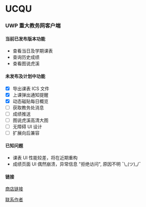 # UCQU
### UWP 重大教务网客户端 ###

#### 当前已发布版本功能 ####
- 查看当日及学期课表
- 查询历史成绩
- 查看图说虎溪

#### 未发布及计划中功能 ####
- [x] 导出课表 ICS 文件
- [x] 上课弹出通知提醒
- [x] 动态磁贴每日概览
- [ ] 获取教务处消息
- [ ] 成绩推送
- [ ] 图说虎溪高清大图
- [ ] 无障碍 UI 设计
- [ ] 扩展向后兼容

#### 已知问题 ####
- 课表 UI 性能较差，将在近期重构
- 成绩页面 UI 偶然崩溃，异常信息 "拒绝访问", 原因不明 ¯\\\_(ツ)\_/¯

#### 链接 ####
[商店链接](https://www.microsoft.com/store/apps/9N0JBMVBXCLL)

[联系作者](mailto:DLPServ@outlook.com?Subject=UCQU)
